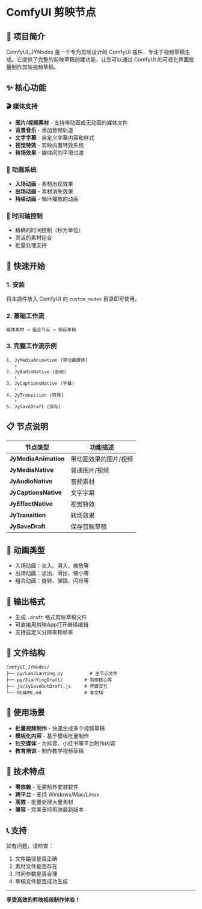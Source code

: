 # ComfyUI 剪映节点

## 🎯 项目简介
ComfyUI_JYNodes 是一个专为剪映设计的 ComfyUI 插件，专注于视频草稿生成。它提供了完整的剪映草稿创建功能，让您可以通过 ComfyUI 的可视化界面批量制作剪映视频草稿。

## ✨ 核心功能

### 🎬 媒体支持
- **图片/视频素材** - 支持带动画或无动画的媒体文件
- **背景音乐** - 添加音频轨道
- **文字字幕** - 自定义字幕内容和样式
- **视觉特效** - 剪映内置特效系统
- **转场效果** - 媒体间的平滑过渡

### 🎨 动画系统
- **入场动画** - 素材出现效果
- **出场动画** - 素材消失效果
- **持续动画** - 循环播放的动画

### 📝 时间轴控制
- 精确的时间控制（秒为单位）
- 灵活的素材组合
- 批量处理支持

## 🚀 快速开始

### 1. 安装
将本插件放入 ComfyUI 的 `custom_nodes` 目录即可使用。

### 2. 基础工作流
```
媒体素材 → 组合节点 → 保存草稿
```

### 3. 完整工作流示例
```
1. JyMediaAnimation (带动画媒体)
   ↓
2. JyAudioNative (音频)
   ↓  
3. JyCaptionsNative (字幕)
   ↓
4. JyTransition (转场)
   ↓
5. JySaveDraft (保存)
```

## 📋 节点说明

| 节点类型 | 功能描述 |
|---------|----------|
| **JyMediaAnimation** | 带动画效果的图片/视频 |
| **JyMediaNative** | 普通图片/视频 |
| **JyAudioNative** | 音频素材 |
| **JyCaptionsNative** | 文字字幕 |
| **JyEffectNative** | 视觉特效 |
| **JyTransition** | 转场效果 |
| **JySaveDraft** | 保存剪映草稿 |

## 🎨 动画类型
- 入场动画：淡入、滑入、缩放等
- 出场动画：淡出、滑出、缩小等  
- 组合动画：旋转、弹跳、闪烁等

## 💾 输出格式
- 生成 `.draft` 格式剪映草稿文件
- 可直接用剪映App打开继续编辑
- 支持自定义分辨率和帧率

## 📁 文件结构
```
ComfyUI_JYNodes/
├── py/LamJianYing.py          # 主节点文件
├── py/JianYingDraft/        # 剪映核心库
├── js/JySaveOutDraft.js     # 界面交互
└── README.md                # 本文档
```

## 🎯 使用场景
- **批量视频制作** - 快速生成多个视频草稿
- **模板化内容** - 基于模板批量制作
- **社交媒体** - 为抖音、小红书等平台制作内容
- **教育培训** - 制作教学视频草稿

## 🔧 技术特点
- **零依赖** - 无需额外安装软件
- **跨平台** - 支持 Windows/Mac/Linux
- **高效** - 批量处理大量素材
- **兼容** - 完美支持剪映最新版本

## 📞 支持
如有问题，请检查：
1. 文件路径是否正确
2. 素材文件是否存在
3. 时间参数是否合理
4. 草稿文件是否成功生成

---
**享受高效的剪映视频制作体验！**